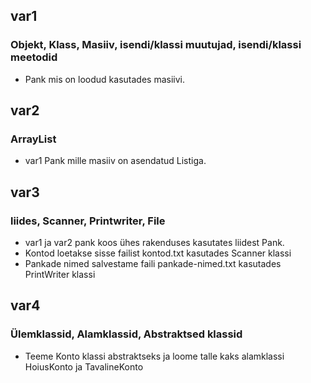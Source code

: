 ## var1
### Objekt, Klass, Masiiv, isendi/klassi muutujad, isendi/klassi meetodid
* Pank mis on loodud kasutades masiivi.

## var2
### ArrayList
* var1 Pank mille masiiv on asendatud Listiga.

## var3
### liides, Scanner, Printwriter, File
* var1 ja var2 pank koos ühes rakenduses kasutates liidest Pank. 
* Kontod loetakse sisse failist kontod.txt kasutades Scanner klassi
* Pankade nimed salvestame faili pankade-nimed.txt kasutades PrintWriter klassi

## var4
### Ülemklassid, Alamklassid, Abstraktsed klassid
* Teeme Konto klassi abstraktseks ja loome talle kaks alamklassi HoiusKonto ja TavalineKonto